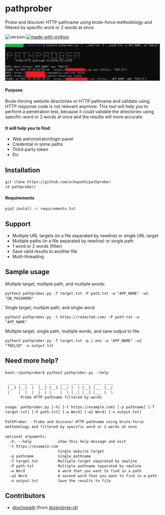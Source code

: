 # pathprober
Probe and discover HTTP pathname using brute-force methodology and filtered by specific word or 2 words at once.

![version](https://img.shields.io/badge/version-0.4+dev-blue)
[![made-with-python](https://img.shields.io/badge/Made%20with-Python-1f425f.svg)](https://www.python.org/)


![pathprober-sample](https://raw.githubusercontent.com/xchopath/pathprober/master/sample.jpg)

#### Purpose
Brute-forcing website directories or HTTP pathname and validate using HTTP response code is not relevant anymore. This tool will help you to perform a penetration test, because it could validate the directories using specific-word or 2 words at once and the results will more accurate.

#### It will help you to find:
- Web administrator/login panel
- Credential in some paths
- Third-party token
- Etc


## Installation
```
git clone https://github.com/xchopath/pathprober
cd pathprober/
```

#### Requirements
```
pip3 install -r requirements.txt
```


## Support
- Multiple URL targets (in a file separated by newline) or single URL target
- Multiple paths (in a file separated by newline) or single path
- 1 word or 2 words (filter)
- Save valid results to another file
- Multi-threading


## Sample usage
Multiple target, multiple path, and multiple words:
```
python3 pathprober.py -T target.txt -P path.txt -w "APP_NAME" -w2 "DB_PASSWORD"
```

Single target, multiple path, and single word:
```
python3 pathprober.py -t https://redacted.com/ -P path.txt -w "APP_NAME"
```

Multiple target, single path, multiple words, and save output to file:
```
python3 pathprober.py -T target.txt -p /.env -w "APP_NAME" -w2 "TWILIO" -o output.txt
```


## Need more help?
```
bash:~/pathprober$ python3 pathprober.py --help

 ___  ____ ___ _  _ ___  ____ ____ ___  ____ ____
 |__] |__|  |  |__| |__] |__/ |  | |__] |___ |__/
 |    |  |  |  |  | |    |  \ |__| |__] |___ |  \
       Probe HTTP pathname filtered by words

usage: pathprober.py [-h] [-t https://example.com] [-p pathname] [-T target.txt] [-P path.txt] [-w Word] [-w2 Word] [-o output.txt]

PathProber - Probe and discover HTTP pathname using brute-force methodology and filtered by specific word or 2 words at once

optional arguments:
  -h, --help            show this help message and exit
  -t https://example.com
                        Single website target
  -p pathname           Single pathname
  -T target.txt         Multiple target separated by newline
  -P path.txt           Multiple pathname separated by newline
  -w Word               A word that you want to find in a path
  -w2 Word              A second word that you want to find in a path
  -o output.txt         Save the results to file
```


## Contributors
- [@xchopath](https://github.com/xchopath) (from [@zerobyte-id](https://github.com/zerobyte-id))

